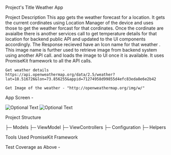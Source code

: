Project's Title
Weather App

Project Description
This app gets the weather forecast for a location.
It gets the current cordinates using Location Manager of the device and uses those  to get the weather forcast for that cordinates.
Once the cordinate are avaialbe there is another services call to get temperature details for that location for backend public API and updated to the UI components accordingly. 
The Response recieved have an Icon name for that weather . This image name is further used to  retrieve image from backend system using another API call.
and loads the image  to UI once it is available.
It uses PromiseKit framework to  all the API calls.

    Get weather details      - https://api.openweathermap.org/data/2.5/weather?lat=18.516726&lon=73.856255&appid=71274958d99855d4efc83eda8e6e2b42
 
    Get Image of the weather - "http://openweathermap.org/img/w/"

App Screen - 

![Optional Text](../development/Coverage/Screenshot.png) ![Optional Text](../development/Coverage/Coverage.png)



Project Structure

├─ Models
├─ ViewModel
├─ ViewControllers
├─ Configuration
├─ Helpers

Tools Used
PromiseKit Framework


Test Coverage as Above - 

